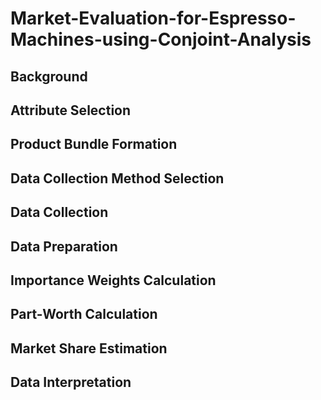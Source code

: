 # Market-Evaluation-for-Espresso-Machines-using-Conjoint-Analysis

## Background

## Attribute Selection

## Product Bundle Formation

## Data Collection Method Selection

## Data Collection

## Data Preparation

## Importance Weights Calculation

## Part-Worth Calculation

## Market Share Estimation

## Data Interpretation
